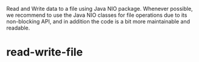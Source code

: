 Read and Write data to a file using Java NIO package. Whenever possible, we recommend to use the Java NIO classes for file operations due to its non-blocking API,
and in addition the code is a bit more maintainable and readable.
# read-write-file